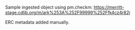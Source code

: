 Sample ingested object using pm.checkm: https://merritt-stage.cdlib.org/m/ark%253A%252F99999%252Ffk4cz4r82j

ERC metadata added manually.
